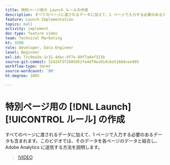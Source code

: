 ```yaml
---
title: 特別ページ用の Launch ルールの作成
description: すべてのページに渡されるデータに加えて、1 ページで入力する必要のあるデータも含まれます。このビデオでは、そのデータを各ページのデータと結合し、Adobe Analytics に送信する方法を説明します。
feature: Launch Implementation
topics: null
activity: implement
doc-type: feature video
team: Technical Marketing
kt: 3590
role: Developer, Data Engineer
level: Beginner
exl-id: 7cc9ea3e-1c31-4dac-9f7e-89f7a6ef315b
source-git-commit: 32424f3f2b05952fe4df9ea91dcbe51684cee905
workflow-type: tm+mt
source-wordcount: '99'
ht-degree: 100%

---
```


# 特別ページ用の [!DNL Launch] [!UICONTROL ルール] の作成

すべてのページに渡されるデータに加えて、1 ページで入力する必要のあるデータも含まれます。このビデオでは、そのデータを各ページのデータと結合し、Adobe Analytics に送信する方法を説明します。

>[!VIDEO](https://video.tv.adobe.com/v/28770/?quality=12)
